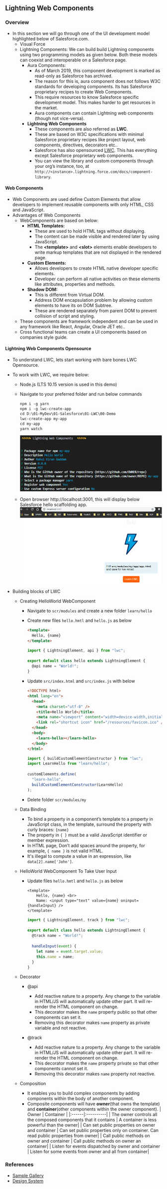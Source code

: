 ## Lightning Web Components

### Overview

- In this section we will go through one of the UI development model highlighted below of Salesforce.com.
  - Visual Force
  - Lightning Components: We can build build Lightning components using two programming models as given below. Both these models can coexist and interoperable on a Salesforce page.
    - Aura Components:
      - As of March 2019, this component development is marked as read-only as Salesforce has archived.
      - The reason for this is, aura component does not follows W3C standards for developing components. Its has Salesforce proprietary recipes to create Web Components.
      - This require resources to know Salesforce specific development model. This makes harder to get resources in the market.
      - Aura components can contain Lightning web components (though not vice-versa).
    - **Lightning Web Components**
      - These components are also referred as **LWC**.
      - These are based on W3C specifications with minimal Salesforce proprietary recipes like project layout, web components, directives, decorators etc..
      - Salesforce has also opensourced [LWC](https://lwc.dev). This has everything except Salesforce proprietary web components.
      - You can view the library and custom components through your org’s instance, too, at `http://<instance>.lightning.force.com/docs/component-library`.

#### Web Components

- Web Components are used define Custom Elements that allow developers to implement reusable components with only HTML, CSS and JavaScript.
- Advantages of Web Components
  - WebComponents are based on below:
    - **HTML Templates:**
      - These are used to hold HTML tags without displaying.
      - The content can be made visible and rendered later by using JavaScript.
      - The **\<template\>** and **\<slot\>** elements enable developers to write markup templates that are not displayed in the rendered page.
    - **Custom Elements:**
      - Allows developers to create HTML native developer specific elements.
      - Developer can perform all native activities on these elements like attributes, properties and methods.
    - **Shadow DOM:**
      - This is different from Virtual DOM.
      - Address DOM encapsulation problem by allowing custom elements to have its on DOM Subtree.
      - These are rendered separately from parent DOM to prevent collision of script and styling.
  - These components are framework independent and can be used in any framework like React, Angular, Oracle JET etc..
  - Cross functional teams can create a UI components based on companies style guide.

#### Lightning Web Components Opensource

- To understand LWC, lets start working with bare bones LWC Opensource.
- To work with LWC, we require below:

  - Node.js (LTS 10.15 version is used in this demo)
  - Navigate to your preferred folder and run below commands

    ```script
    npm i -g yarn
    npm i -g lwc-create-app
    cd D:\01-MyDev\01-Salesforce\01-LWC\00-Demo
    lwc-create-app my-app
    cd my-app
    yarn watch

    ```

    ![](../../01-Images/15-LWCOpenSourceInstall.png)

  - Open browser http://localhost:3001, this will display below Salesforce hello scaffolding app.
    ![](../../01-Images/16-LWCHello.png)

- Building blocks of LWC

  - Creating HelloWorld WebComponent

    - Navigate to `scr/modules` and create a new folder `learn/hello`
    - Create new files `hello.hmtl` and `hello.js` as below

      ```html
      <template>
        Hello, {name}
      </template>
      ```

      ```javascript
      import { LightningElement, api } from "lwc";

      export default class hello extends LightningElement {
        @api name = "World!";
      }
      ```

    - Update `src/index.html` and `src/index.js` with below

      ```html
      <!DOCTYPE html>
      <html lang="en">
        <head>
          <meta charset="utf-8" />
          <title>Hello World</title>
          <meta name="viewport" content="width=device-width,initial-scale=1" />
          <link rel="shortcut icon" href="/resources/favicon.ico" />
        </head>
        <body>
          <learn-hello></learn-hello>
        </body>
      </html>
      ```

      ```javascript
      import { buildCustomElementConstructor } from "lwc";
      import LearnHello from "learn/hello";

      customElements.define(
        "learn-hello",
        buildCustomElementConstructor(LearnHello)
      );
      ```

    - Delete folder `scr/modules/my`

  - Data Binding

    - To bind a property in a component’s template to a property in JavaScript class, in the template, surround the property with curly braces: `{name}`
    - The property in `{ }` must be a valid JavaScript identifier or member expression.
    - In HTML page, Don’t add spaces around the property, for example, `{ name }` is not valid HTML.
    - It's illegal to compute a value in an expression, like `data[2].name['John']`.

  - HelloWorld WebComponent To Take User Input

    - Update files `hello.hmtl` and `hello.js` as below

      ```
      <template>
          Hello, {name} <br>
          Name: <input type="text" value={name} oninput={handleInput} />
      </template>
      ```

      ```javascript
      import { LightningElement, track } from "lwc";

      export default class hello extends LightningElement {
        @track name = "World!";

        handleInput(event) {
          let name = event.target.value;
          this.name = name;
        }
      }
      ```

  - Decorator

    - @api

      - Add reactive nature to a property. Any change to the variable in HTML/JS will automatically update other part. It will re-render the HTML component on change.
      - This decorator makes the `name` property public so that other components can set it.
      - Removing this decorator makes `name` property as private variable and not reactive.

    - @track

      - Add reactive nature to a property. Any change to the variable in HTML/JS will automatically update other part. It will re-render the HTML component on change.
      - This decorator makes the `name` property private so that other components cannot set it.
      - Removing this decorator makes `name` property not reactive.

  - Composition

    - It enables you to build complex components by adding components within the body of another component.
    - Composite components will have **owner**(that owns the template) and **container**(other components within the owner component).
      | Owner | Container |
      |:------|:----------|
      | The owner controls all the composed components that it contains | A container is less powerful than the owner|
      | Can set public properties on owner and container | Can set public properties only on container. Can read public properties from owner|
      | Call public methods on owner and container | Call public methods on owner an container|
      | Listen for events dispatched by owner and container | Listen for some events from owner and all from container|

### References

- [Sample Gallery](https://trailhead.salesforce.com/sample-gallery)
- [Design System](https://lightningdesignsystem.com/)
